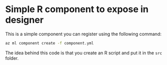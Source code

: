 # Simple R component to expose in designer

This is a simple component you can register using the following command:

```bash
az ml component create -f component.yml
```

The idea behind this code is that you create an R script and put it in the `src` folder.
